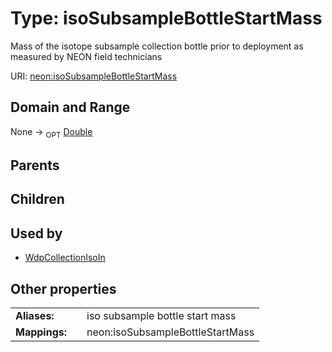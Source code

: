
# Type: isoSubsampleBottleStartMass


Mass of the isotope subsample collection bottle prior to deployment as measured by NEON field technicians

URI: [neon:isoSubsampleBottleStartMass](https://data.neonscience.org/isoSubsampleBottleStartMass)


## Domain and Range

None ->  <sub>OPT</sub> [Double](types/Double.md)

## Parents


## Children


## Used by

 * [WdpCollectionIsoIn](WdpCollectionIsoIn.md)

## Other properties

|  |  |  |
| --- | --- | --- |
| **Aliases:** | | iso subsample bottle start mass |
| **Mappings:** | | neon:isoSubsampleBottleStartMass |

